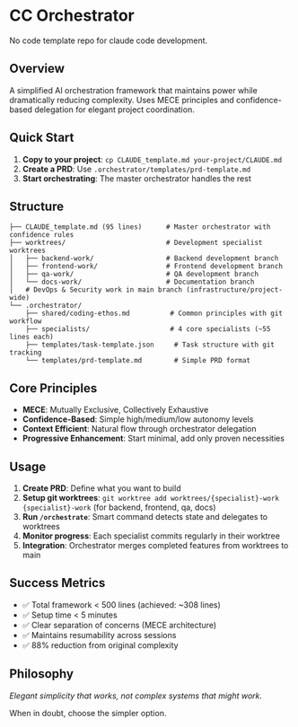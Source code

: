 # CC Orchestrator

No code template repo for claude code development.

## Overview
A simplified AI orchestration framework that maintains power while dramatically reducing complexity. Uses MECE principles and confidence-based delegation for elegant project coordination.

## Quick Start
1. **Copy to your project**: `cp CLAUDE_template.md your-project/CLAUDE.md`
2. **Create a PRD**: Use `.orchestrator/templates/prd-template.md`
3. **Start orchestrating**: The master orchestrator handles the rest

## Structure
```
├── CLAUDE_template.md (95 lines)      # Master orchestrator with confidence rules
├── worktrees/                         # Development specialist worktrees
│   ├── backend-work/                  # Backend development branch
│   ├── frontend-work/                 # Frontend development branch
│   ├── qa-work/                       # QA development branch
│   └── docs-work/                     # Documentation branch
│   # DevOps & Security work in main branch (infrastructure/project-wide)
└── .orchestrator/
    ├── shared/coding-ethos.md          # Common principles with git workflow
    ├── specialists/                    # 4 core specialists (~55 lines each)
    ├── templates/task-template.json     # Task structure with git tracking
    └── templates/prd-template.md        # Simple PRD format
```

## Core Principles
- **MECE**: Mutually Exclusive, Collectively Exhaustive
- **Confidence-Based**: Simple high/medium/low autonomy levels
- **Context Efficient**: Natural flow through orchestrator delegation
- **Progressive Enhancement**: Start minimal, add only proven necessities

## Usage
1. **Create PRD**: Define what you want to build
2. **Setup git worktrees**: `git worktree add worktrees/{specialist}-work {specialist}-work` (for backend, frontend, qa, docs)
3. **Run `/orchestrate`**: Smart command detects state and delegates to worktrees
4. **Monitor progress**: Each specialist commits regularly in their worktree
5. **Integration**: Orchestrator merges completed features from worktrees to main

## Success Metrics
- ✅ Total framework < 500 lines (achieved: ~308 lines)
- ✅ Setup time < 5 minutes
- ✅ Clear separation of concerns (MECE architecture)
- ✅ Maintains resumability across sessions
- ✅ 88% reduction from original complexity

## Philosophy
*Elegant simplicity that works, not complex systems that might work.*

When in doubt, choose the simpler option.
